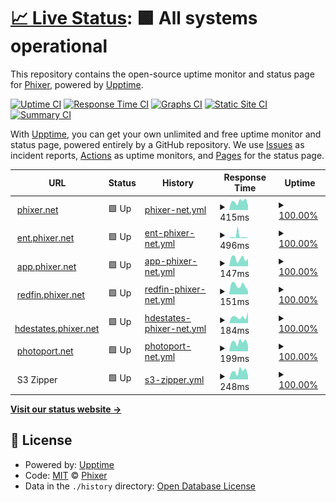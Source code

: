 # [📈 Live Status](https://status.phixer.net): <!--live status--> **🟩 All systems operational**

This repository contains the open-source uptime monitor and status page for [Phixer](https://phixer.net), powered by [Upptime](https://github.com/upptime/upptime).

[![Uptime CI](https://github.com/phixer/upptime/workflows/Uptime%20CI/badge.svg)](https://github.com/phixer/upptime/actions?query=workflow%3A%22Uptime+CI%22)
[![Response Time CI](https://github.com/phixer/upptime/workflows/Response%20Time%20CI/badge.svg)](https://github.com/phixer/upptime/actions?query=workflow%3A%22Response+Time+CI%22)
[![Graphs CI](https://github.com/phixer/upptime/workflows/Graphs%20CI/badge.svg)](https://github.com/phixer/upptime/actions?query=workflow%3A%22Graphs+CI%22)
[![Static Site CI](https://github.com/phixer/upptime/workflows/Static%20Site%20CI/badge.svg)](https://github.com/phixer/upptime/actions?query=workflow%3A%22Static+Site+CI%22)
[![Summary CI](https://github.com/phixer/upptime/workflows/Summary%20CI/badge.svg)](https://github.com/phixer/upptime/actions?query=workflow%3A%22Summary+CI%22)

With [Upptime](https://upptime.js.org), you can get your own unlimited and free uptime monitor and status page, powered entirely by a GitHub repository. We use [Issues](https://github.com/phixer/upptime/issues) as incident reports, [Actions](https://github.com/phixer/upptime/actions) as uptime monitors, and [Pages](https://status.phixer.net) for the status page.

<!--start: status pages-->
<!-- This summary is generated by Upptime (https://github.com/upptime/upptime) -->
<!-- Do not edit this manually, your changes will be overwritten -->
<!-- prettier-ignore -->
| URL | Status | History | Response Time | Uptime |
| --- | ------ | ------- | ------------- | ------ |
| <img alt="" src="https://icons.duckduckgo.com/ip3/www.phixer.net.ico" height="13"> [phixer.net](https://www.phixer.net) | 🟩 Up | [phixer-net.yml](https://github.com/phixer/upptime/commits/HEAD/history/phixer-net.yml) | <details><summary><img alt="Response time graph" src="./graphs/phixer-net/response-time-week.png" height="20"> 415ms</summary><br><a href="https://status.phixer.net/history/phixer-net"><img alt="Response time 533" src="https://img.shields.io/endpoint?url=https%3A%2F%2Fraw.githubusercontent.com%2Fphixer%2Fupptime%2FHEAD%2Fapi%2Fphixer-net%2Fresponse-time.json"></a><br><a href="https://status.phixer.net/history/phixer-net"><img alt="24-hour response time 256" src="https://img.shields.io/endpoint?url=https%3A%2F%2Fraw.githubusercontent.com%2Fphixer%2Fupptime%2FHEAD%2Fapi%2Fphixer-net%2Fresponse-time-day.json"></a><br><a href="https://status.phixer.net/history/phixer-net"><img alt="7-day response time 415" src="https://img.shields.io/endpoint?url=https%3A%2F%2Fraw.githubusercontent.com%2Fphixer%2Fupptime%2FHEAD%2Fapi%2Fphixer-net%2Fresponse-time-week.json"></a><br><a href="https://status.phixer.net/history/phixer-net"><img alt="30-day response time 493" src="https://img.shields.io/endpoint?url=https%3A%2F%2Fraw.githubusercontent.com%2Fphixer%2Fupptime%2FHEAD%2Fapi%2Fphixer-net%2Fresponse-time-month.json"></a><br><a href="https://status.phixer.net/history/phixer-net"><img alt="1-year response time 533" src="https://img.shields.io/endpoint?url=https%3A%2F%2Fraw.githubusercontent.com%2Fphixer%2Fupptime%2FHEAD%2Fapi%2Fphixer-net%2Fresponse-time-year.json"></a></details> | <details><summary><a href="https://status.phixer.net/history/phixer-net">100.00%</a></summary><a href="https://status.phixer.net/history/phixer-net"><img alt="All-time uptime 100.00%" src="https://img.shields.io/endpoint?url=https%3A%2F%2Fraw.githubusercontent.com%2Fphixer%2Fupptime%2FHEAD%2Fapi%2Fphixer-net%2Fuptime.json"></a><br><a href="https://status.phixer.net/history/phixer-net"><img alt="24-hour uptime 100.00%" src="https://img.shields.io/endpoint?url=https%3A%2F%2Fraw.githubusercontent.com%2Fphixer%2Fupptime%2FHEAD%2Fapi%2Fphixer-net%2Fuptime-day.json"></a><br><a href="https://status.phixer.net/history/phixer-net"><img alt="7-day uptime 100.00%" src="https://img.shields.io/endpoint?url=https%3A%2F%2Fraw.githubusercontent.com%2Fphixer%2Fupptime%2FHEAD%2Fapi%2Fphixer-net%2Fuptime-week.json"></a><br><a href="https://status.phixer.net/history/phixer-net"><img alt="30-day uptime 100.00%" src="https://img.shields.io/endpoint?url=https%3A%2F%2Fraw.githubusercontent.com%2Fphixer%2Fupptime%2FHEAD%2Fapi%2Fphixer-net%2Fuptime-month.json"></a><br><a href="https://status.phixer.net/history/phixer-net"><img alt="1-year uptime 100.00%" src="https://img.shields.io/endpoint?url=https%3A%2F%2Fraw.githubusercontent.com%2Fphixer%2Fupptime%2FHEAD%2Fapi%2Fphixer-net%2Fuptime-year.json"></a></details>
| <img alt="" src="https://icons.duckduckgo.com/ip3/ent.phixer.net.ico" height="13"> [ent.phixer.net](https://ent.phixer.net) | 🟩 Up | [ent-phixer-net.yml](https://github.com/phixer/upptime/commits/HEAD/history/ent-phixer-net.yml) | <details><summary><img alt="Response time graph" src="./graphs/ent-phixer-net/response-time-week.png" height="20"> 496ms</summary><br><a href="https://status.phixer.net/history/ent-phixer-net"><img alt="Response time 230" src="https://img.shields.io/endpoint?url=https%3A%2F%2Fraw.githubusercontent.com%2Fphixer%2Fupptime%2FHEAD%2Fapi%2Fent-phixer-net%2Fresponse-time.json"></a><br><a href="https://status.phixer.net/history/ent-phixer-net"><img alt="24-hour response time 173" src="https://img.shields.io/endpoint?url=https%3A%2F%2Fraw.githubusercontent.com%2Fphixer%2Fupptime%2FHEAD%2Fapi%2Fent-phixer-net%2Fresponse-time-day.json"></a><br><a href="https://status.phixer.net/history/ent-phixer-net"><img alt="7-day response time 496" src="https://img.shields.io/endpoint?url=https%3A%2F%2Fraw.githubusercontent.com%2Fphixer%2Fupptime%2FHEAD%2Fapi%2Fent-phixer-net%2Fresponse-time-week.json"></a><br><a href="https://status.phixer.net/history/ent-phixer-net"><img alt="30-day response time 270" src="https://img.shields.io/endpoint?url=https%3A%2F%2Fraw.githubusercontent.com%2Fphixer%2Fupptime%2FHEAD%2Fapi%2Fent-phixer-net%2Fresponse-time-month.json"></a><br><a href="https://status.phixer.net/history/ent-phixer-net"><img alt="1-year response time 230" src="https://img.shields.io/endpoint?url=https%3A%2F%2Fraw.githubusercontent.com%2Fphixer%2Fupptime%2FHEAD%2Fapi%2Fent-phixer-net%2Fresponse-time-year.json"></a></details> | <details><summary><a href="https://status.phixer.net/history/ent-phixer-net">100.00%</a></summary><a href="https://status.phixer.net/history/ent-phixer-net"><img alt="All-time uptime 100.00%" src="https://img.shields.io/endpoint?url=https%3A%2F%2Fraw.githubusercontent.com%2Fphixer%2Fupptime%2FHEAD%2Fapi%2Fent-phixer-net%2Fuptime.json"></a><br><a href="https://status.phixer.net/history/ent-phixer-net"><img alt="24-hour uptime 100.00%" src="https://img.shields.io/endpoint?url=https%3A%2F%2Fraw.githubusercontent.com%2Fphixer%2Fupptime%2FHEAD%2Fapi%2Fent-phixer-net%2Fuptime-day.json"></a><br><a href="https://status.phixer.net/history/ent-phixer-net"><img alt="7-day uptime 100.00%" src="https://img.shields.io/endpoint?url=https%3A%2F%2Fraw.githubusercontent.com%2Fphixer%2Fupptime%2FHEAD%2Fapi%2Fent-phixer-net%2Fuptime-week.json"></a><br><a href="https://status.phixer.net/history/ent-phixer-net"><img alt="30-day uptime 100.00%" src="https://img.shields.io/endpoint?url=https%3A%2F%2Fraw.githubusercontent.com%2Fphixer%2Fupptime%2FHEAD%2Fapi%2Fent-phixer-net%2Fuptime-month.json"></a><br><a href="https://status.phixer.net/history/ent-phixer-net"><img alt="1-year uptime 100.00%" src="https://img.shields.io/endpoint?url=https%3A%2F%2Fraw.githubusercontent.com%2Fphixer%2Fupptime%2FHEAD%2Fapi%2Fent-phixer-net%2Fuptime-year.json"></a></details>
| <img alt="" src="https://icons.duckduckgo.com/ip3/app.phixer.net.ico" height="13"> [app.phixer.net](https://app.phixer.net) | 🟩 Up | [app-phixer-net.yml](https://github.com/phixer/upptime/commits/HEAD/history/app-phixer-net.yml) | <details><summary><img alt="Response time graph" src="./graphs/app-phixer-net/response-time-week.png" height="20"> 147ms</summary><br><a href="https://status.phixer.net/history/app-phixer-net"><img alt="Response time 178" src="https://img.shields.io/endpoint?url=https%3A%2F%2Fraw.githubusercontent.com%2Fphixer%2Fupptime%2FHEAD%2Fapi%2Fapp-phixer-net%2Fresponse-time.json"></a><br><a href="https://status.phixer.net/history/app-phixer-net"><img alt="24-hour response time 175" src="https://img.shields.io/endpoint?url=https%3A%2F%2Fraw.githubusercontent.com%2Fphixer%2Fupptime%2FHEAD%2Fapi%2Fapp-phixer-net%2Fresponse-time-day.json"></a><br><a href="https://status.phixer.net/history/app-phixer-net"><img alt="7-day response time 147" src="https://img.shields.io/endpoint?url=https%3A%2F%2Fraw.githubusercontent.com%2Fphixer%2Fupptime%2FHEAD%2Fapi%2Fapp-phixer-net%2Fresponse-time-week.json"></a><br><a href="https://status.phixer.net/history/app-phixer-net"><img alt="30-day response time 160" src="https://img.shields.io/endpoint?url=https%3A%2F%2Fraw.githubusercontent.com%2Fphixer%2Fupptime%2FHEAD%2Fapi%2Fapp-phixer-net%2Fresponse-time-month.json"></a><br><a href="https://status.phixer.net/history/app-phixer-net"><img alt="1-year response time 178" src="https://img.shields.io/endpoint?url=https%3A%2F%2Fraw.githubusercontent.com%2Fphixer%2Fupptime%2FHEAD%2Fapi%2Fapp-phixer-net%2Fresponse-time-year.json"></a></details> | <details><summary><a href="https://status.phixer.net/history/app-phixer-net">100.00%</a></summary><a href="https://status.phixer.net/history/app-phixer-net"><img alt="All-time uptime 99.99%" src="https://img.shields.io/endpoint?url=https%3A%2F%2Fraw.githubusercontent.com%2Fphixer%2Fupptime%2FHEAD%2Fapi%2Fapp-phixer-net%2Fuptime.json"></a><br><a href="https://status.phixer.net/history/app-phixer-net"><img alt="24-hour uptime 100.00%" src="https://img.shields.io/endpoint?url=https%3A%2F%2Fraw.githubusercontent.com%2Fphixer%2Fupptime%2FHEAD%2Fapi%2Fapp-phixer-net%2Fuptime-day.json"></a><br><a href="https://status.phixer.net/history/app-phixer-net"><img alt="7-day uptime 100.00%" src="https://img.shields.io/endpoint?url=https%3A%2F%2Fraw.githubusercontent.com%2Fphixer%2Fupptime%2FHEAD%2Fapi%2Fapp-phixer-net%2Fuptime-week.json"></a><br><a href="https://status.phixer.net/history/app-phixer-net"><img alt="30-day uptime 100.00%" src="https://img.shields.io/endpoint?url=https%3A%2F%2Fraw.githubusercontent.com%2Fphixer%2Fupptime%2FHEAD%2Fapi%2Fapp-phixer-net%2Fuptime-month.json"></a><br><a href="https://status.phixer.net/history/app-phixer-net"><img alt="1-year uptime 99.99%" src="https://img.shields.io/endpoint?url=https%3A%2F%2Fraw.githubusercontent.com%2Fphixer%2Fupptime%2FHEAD%2Fapi%2Fapp-phixer-net%2Fuptime-year.json"></a></details>
| <img alt="" src="https://icons.duckduckgo.com/ip3/redfin.phixer.net.ico" height="13"> [redfin.phixer.net](https://redfin.phixer.net) | 🟩 Up | [redfin-phixer-net.yml](https://github.com/phixer/upptime/commits/HEAD/history/redfin-phixer-net.yml) | <details><summary><img alt="Response time graph" src="./graphs/redfin-phixer-net/response-time-week.png" height="20"> 151ms</summary><br><a href="https://status.phixer.net/history/redfin-phixer-net"><img alt="Response time 186" src="https://img.shields.io/endpoint?url=https%3A%2F%2Fraw.githubusercontent.com%2Fphixer%2Fupptime%2FHEAD%2Fapi%2Fredfin-phixer-net%2Fresponse-time.json"></a><br><a href="https://status.phixer.net/history/redfin-phixer-net"><img alt="24-hour response time 109" src="https://img.shields.io/endpoint?url=https%3A%2F%2Fraw.githubusercontent.com%2Fphixer%2Fupptime%2FHEAD%2Fapi%2Fredfin-phixer-net%2Fresponse-time-day.json"></a><br><a href="https://status.phixer.net/history/redfin-phixer-net"><img alt="7-day response time 151" src="https://img.shields.io/endpoint?url=https%3A%2F%2Fraw.githubusercontent.com%2Fphixer%2Fupptime%2FHEAD%2Fapi%2Fredfin-phixer-net%2Fresponse-time-week.json"></a><br><a href="https://status.phixer.net/history/redfin-phixer-net"><img alt="30-day response time 165" src="https://img.shields.io/endpoint?url=https%3A%2F%2Fraw.githubusercontent.com%2Fphixer%2Fupptime%2FHEAD%2Fapi%2Fredfin-phixer-net%2Fresponse-time-month.json"></a><br><a href="https://status.phixer.net/history/redfin-phixer-net"><img alt="1-year response time 186" src="https://img.shields.io/endpoint?url=https%3A%2F%2Fraw.githubusercontent.com%2Fphixer%2Fupptime%2FHEAD%2Fapi%2Fredfin-phixer-net%2Fresponse-time-year.json"></a></details> | <details><summary><a href="https://status.phixer.net/history/redfin-phixer-net">100.00%</a></summary><a href="https://status.phixer.net/history/redfin-phixer-net"><img alt="All-time uptime 100.00%" src="https://img.shields.io/endpoint?url=https%3A%2F%2Fraw.githubusercontent.com%2Fphixer%2Fupptime%2FHEAD%2Fapi%2Fredfin-phixer-net%2Fuptime.json"></a><br><a href="https://status.phixer.net/history/redfin-phixer-net"><img alt="24-hour uptime 100.00%" src="https://img.shields.io/endpoint?url=https%3A%2F%2Fraw.githubusercontent.com%2Fphixer%2Fupptime%2FHEAD%2Fapi%2Fredfin-phixer-net%2Fuptime-day.json"></a><br><a href="https://status.phixer.net/history/redfin-phixer-net"><img alt="7-day uptime 100.00%" src="https://img.shields.io/endpoint?url=https%3A%2F%2Fraw.githubusercontent.com%2Fphixer%2Fupptime%2FHEAD%2Fapi%2Fredfin-phixer-net%2Fuptime-week.json"></a><br><a href="https://status.phixer.net/history/redfin-phixer-net"><img alt="30-day uptime 100.00%" src="https://img.shields.io/endpoint?url=https%3A%2F%2Fraw.githubusercontent.com%2Fphixer%2Fupptime%2FHEAD%2Fapi%2Fredfin-phixer-net%2Fuptime-month.json"></a><br><a href="https://status.phixer.net/history/redfin-phixer-net"><img alt="1-year uptime 100.00%" src="https://img.shields.io/endpoint?url=https%3A%2F%2Fraw.githubusercontent.com%2Fphixer%2Fupptime%2FHEAD%2Fapi%2Fredfin-phixer-net%2Fuptime-year.json"></a></details>
| <img alt="" src="https://icons.duckduckgo.com/ip3/hdestates.phixer.net.ico" height="13"> [hdestates.phixer.net](https://hdestates.phixer.net) | 🟩 Up | [hdestates-phixer-net.yml](https://github.com/phixer/upptime/commits/HEAD/history/hdestates-phixer-net.yml) | <details><summary><img alt="Response time graph" src="./graphs/hdestates-phixer-net/response-time-week.png" height="20"> 184ms</summary><br><a href="https://status.phixer.net/history/hdestates-phixer-net"><img alt="Response time 212" src="https://img.shields.io/endpoint?url=https%3A%2F%2Fraw.githubusercontent.com%2Fphixer%2Fupptime%2FHEAD%2Fapi%2Fhdestates-phixer-net%2Fresponse-time.json"></a><br><a href="https://status.phixer.net/history/hdestates-phixer-net"><img alt="24-hour response time 234" src="https://img.shields.io/endpoint?url=https%3A%2F%2Fraw.githubusercontent.com%2Fphixer%2Fupptime%2FHEAD%2Fapi%2Fhdestates-phixer-net%2Fresponse-time-day.json"></a><br><a href="https://status.phixer.net/history/hdestates-phixer-net"><img alt="7-day response time 184" src="https://img.shields.io/endpoint?url=https%3A%2F%2Fraw.githubusercontent.com%2Fphixer%2Fupptime%2FHEAD%2Fapi%2Fhdestates-phixer-net%2Fresponse-time-week.json"></a><br><a href="https://status.phixer.net/history/hdestates-phixer-net"><img alt="30-day response time 177" src="https://img.shields.io/endpoint?url=https%3A%2F%2Fraw.githubusercontent.com%2Fphixer%2Fupptime%2FHEAD%2Fapi%2Fhdestates-phixer-net%2Fresponse-time-month.json"></a><br><a href="https://status.phixer.net/history/hdestates-phixer-net"><img alt="1-year response time 212" src="https://img.shields.io/endpoint?url=https%3A%2F%2Fraw.githubusercontent.com%2Fphixer%2Fupptime%2FHEAD%2Fapi%2Fhdestates-phixer-net%2Fresponse-time-year.json"></a></details> | <details><summary><a href="https://status.phixer.net/history/hdestates-phixer-net">100.00%</a></summary><a href="https://status.phixer.net/history/hdestates-phixer-net"><img alt="All-time uptime 99.98%" src="https://img.shields.io/endpoint?url=https%3A%2F%2Fraw.githubusercontent.com%2Fphixer%2Fupptime%2FHEAD%2Fapi%2Fhdestates-phixer-net%2Fuptime.json"></a><br><a href="https://status.phixer.net/history/hdestates-phixer-net"><img alt="24-hour uptime 100.00%" src="https://img.shields.io/endpoint?url=https%3A%2F%2Fraw.githubusercontent.com%2Fphixer%2Fupptime%2FHEAD%2Fapi%2Fhdestates-phixer-net%2Fuptime-day.json"></a><br><a href="https://status.phixer.net/history/hdestates-phixer-net"><img alt="7-day uptime 100.00%" src="https://img.shields.io/endpoint?url=https%3A%2F%2Fraw.githubusercontent.com%2Fphixer%2Fupptime%2FHEAD%2Fapi%2Fhdestates-phixer-net%2Fuptime-week.json"></a><br><a href="https://status.phixer.net/history/hdestates-phixer-net"><img alt="30-day uptime 100.00%" src="https://img.shields.io/endpoint?url=https%3A%2F%2Fraw.githubusercontent.com%2Fphixer%2Fupptime%2FHEAD%2Fapi%2Fhdestates-phixer-net%2Fuptime-month.json"></a><br><a href="https://status.phixer.net/history/hdestates-phixer-net"><img alt="1-year uptime 99.98%" src="https://img.shields.io/endpoint?url=https%3A%2F%2Fraw.githubusercontent.com%2Fphixer%2Fupptime%2FHEAD%2Fapi%2Fhdestates-phixer-net%2Fuptime-year.json"></a></details>
| <img alt="" src="https://icons.duckduckgo.com/ip3/photoport.net.ico" height="13"> [photoport.net](https://photoport.net) | 🟩 Up | [photoport-net.yml](https://github.com/phixer/upptime/commits/HEAD/history/photoport-net.yml) | <details><summary><img alt="Response time graph" src="./graphs/photoport-net/response-time-week.png" height="20"> 199ms</summary><br><a href="https://status.phixer.net/history/photoport-net"><img alt="Response time 233" src="https://img.shields.io/endpoint?url=https%3A%2F%2Fraw.githubusercontent.com%2Fphixer%2Fupptime%2FHEAD%2Fapi%2Fphotoport-net%2Fresponse-time.json"></a><br><a href="https://status.phixer.net/history/photoport-net"><img alt="24-hour response time 130" src="https://img.shields.io/endpoint?url=https%3A%2F%2Fraw.githubusercontent.com%2Fphixer%2Fupptime%2FHEAD%2Fapi%2Fphotoport-net%2Fresponse-time-day.json"></a><br><a href="https://status.phixer.net/history/photoport-net"><img alt="7-day response time 199" src="https://img.shields.io/endpoint?url=https%3A%2F%2Fraw.githubusercontent.com%2Fphixer%2Fupptime%2FHEAD%2Fapi%2Fphotoport-net%2Fresponse-time-week.json"></a><br><a href="https://status.phixer.net/history/photoport-net"><img alt="30-day response time 246" src="https://img.shields.io/endpoint?url=https%3A%2F%2Fraw.githubusercontent.com%2Fphixer%2Fupptime%2FHEAD%2Fapi%2Fphotoport-net%2Fresponse-time-month.json"></a><br><a href="https://status.phixer.net/history/photoport-net"><img alt="1-year response time 233" src="https://img.shields.io/endpoint?url=https%3A%2F%2Fraw.githubusercontent.com%2Fphixer%2Fupptime%2FHEAD%2Fapi%2Fphotoport-net%2Fresponse-time-year.json"></a></details> | <details><summary><a href="https://status.phixer.net/history/photoport-net">100.00%</a></summary><a href="https://status.phixer.net/history/photoport-net"><img alt="All-time uptime 100.00%" src="https://img.shields.io/endpoint?url=https%3A%2F%2Fraw.githubusercontent.com%2Fphixer%2Fupptime%2FHEAD%2Fapi%2Fphotoport-net%2Fuptime.json"></a><br><a href="https://status.phixer.net/history/photoport-net"><img alt="24-hour uptime 100.00%" src="https://img.shields.io/endpoint?url=https%3A%2F%2Fraw.githubusercontent.com%2Fphixer%2Fupptime%2FHEAD%2Fapi%2Fphotoport-net%2Fuptime-day.json"></a><br><a href="https://status.phixer.net/history/photoport-net"><img alt="7-day uptime 100.00%" src="https://img.shields.io/endpoint?url=https%3A%2F%2Fraw.githubusercontent.com%2Fphixer%2Fupptime%2FHEAD%2Fapi%2Fphotoport-net%2Fuptime-week.json"></a><br><a href="https://status.phixer.net/history/photoport-net"><img alt="30-day uptime 100.00%" src="https://img.shields.io/endpoint?url=https%3A%2F%2Fraw.githubusercontent.com%2Fphixer%2Fupptime%2FHEAD%2Fapi%2Fphotoport-net%2Fuptime-month.json"></a><br><a href="https://status.phixer.net/history/photoport-net"><img alt="1-year uptime 100.00%" src="https://img.shields.io/endpoint?url=https%3A%2F%2Fraw.githubusercontent.com%2Fphixer%2Fupptime%2FHEAD%2Fapi%2Fphotoport-net%2Fuptime-year.json"></a></details>
| <img alt="" src="https://icons.duckduckgo.com/ip3/null.ico" height="13"> S3 Zipper | 🟩 Up | [s3-zipper.yml](https://github.com/phixer/upptime/commits/HEAD/history/s3-zipper.yml) | <details><summary><img alt="Response time graph" src="./graphs/s3-zipper/response-time-week.png" height="20"> 248ms</summary><br><a href="https://status.phixer.net/history/s3-zipper"><img alt="Response time 283" src="https://img.shields.io/endpoint?url=https%3A%2F%2Fraw.githubusercontent.com%2Fphixer%2Fupptime%2FHEAD%2Fapi%2Fs3-zipper%2Fresponse-time.json"></a><br><a href="https://status.phixer.net/history/s3-zipper"><img alt="24-hour response time 98" src="https://img.shields.io/endpoint?url=https%3A%2F%2Fraw.githubusercontent.com%2Fphixer%2Fupptime%2FHEAD%2Fapi%2Fs3-zipper%2Fresponse-time-day.json"></a><br><a href="https://status.phixer.net/history/s3-zipper"><img alt="7-day response time 248" src="https://img.shields.io/endpoint?url=https%3A%2F%2Fraw.githubusercontent.com%2Fphixer%2Fupptime%2FHEAD%2Fapi%2Fs3-zipper%2Fresponse-time-week.json"></a><br><a href="https://status.phixer.net/history/s3-zipper"><img alt="30-day response time 311" src="https://img.shields.io/endpoint?url=https%3A%2F%2Fraw.githubusercontent.com%2Fphixer%2Fupptime%2FHEAD%2Fapi%2Fs3-zipper%2Fresponse-time-month.json"></a><br><a href="https://status.phixer.net/history/s3-zipper"><img alt="1-year response time 283" src="https://img.shields.io/endpoint?url=https%3A%2F%2Fraw.githubusercontent.com%2Fphixer%2Fupptime%2FHEAD%2Fapi%2Fs3-zipper%2Fresponse-time-year.json"></a></details> | <details><summary><a href="https://status.phixer.net/history/s3-zipper">100.00%</a></summary><a href="https://status.phixer.net/history/s3-zipper"><img alt="All-time uptime 99.93%" src="https://img.shields.io/endpoint?url=https%3A%2F%2Fraw.githubusercontent.com%2Fphixer%2Fupptime%2FHEAD%2Fapi%2Fs3-zipper%2Fuptime.json"></a><br><a href="https://status.phixer.net/history/s3-zipper"><img alt="24-hour uptime 100.00%" src="https://img.shields.io/endpoint?url=https%3A%2F%2Fraw.githubusercontent.com%2Fphixer%2Fupptime%2FHEAD%2Fapi%2Fs3-zipper%2Fuptime-day.json"></a><br><a href="https://status.phixer.net/history/s3-zipper"><img alt="7-day uptime 100.00%" src="https://img.shields.io/endpoint?url=https%3A%2F%2Fraw.githubusercontent.com%2Fphixer%2Fupptime%2FHEAD%2Fapi%2Fs3-zipper%2Fuptime-week.json"></a><br><a href="https://status.phixer.net/history/s3-zipper"><img alt="30-day uptime 100.00%" src="https://img.shields.io/endpoint?url=https%3A%2F%2Fraw.githubusercontent.com%2Fphixer%2Fupptime%2FHEAD%2Fapi%2Fs3-zipper%2Fuptime-month.json"></a><br><a href="https://status.phixer.net/history/s3-zipper"><img alt="1-year uptime 99.93%" src="https://img.shields.io/endpoint?url=https%3A%2F%2Fraw.githubusercontent.com%2Fphixer%2Fupptime%2FHEAD%2Fapi%2Fs3-zipper%2Fuptime-year.json"></a></details>

<!--end: status pages-->

[**Visit our status website →**](https://status.phixer.net)

## 📄 License

- Powered by: [Upptime](https://github.com/upptime/upptime)
- Code: [MIT](./LICENSE) © [Phixer](https://phixer.net)
- Data in the `./history` directory: [Open Database License](https://opendatacommons.org/licenses/odbl/1-0/)
